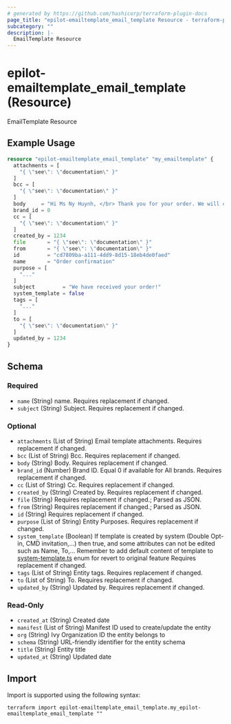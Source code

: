 ```yaml
---
# generated by https://github.com/hashicorp/terraform-plugin-docs
page_title: "epilot-emailtemplate_email_template Resource - terraform-provider-epilot-emailtemplate"
subcategory: ""
description: |-
  EmailTemplate Resource
---
```


# epilot-emailtemplate_email_template (Resource)

EmailTemplate Resource

## Example Usage

```terraform
resource "epilot-emailtemplate_email_template" "my_emailtemplate" {
  attachments = [
    "{ \"see\": \"documentation\" }"
  ]
  bcc = [
    "{ \"see\": \"documentation\" }"
  ]
  body     = "Hi Ms Ny Huynh, </br> Thank you for your order. We will contact you shortly"
  brand_id = 0
  cc = [
    "{ \"see\": \"documentation\" }"
  ]
  created_by = 1234
  file       = "{ \"see\": \"documentation\" }"
  from       = "{ \"see\": \"documentation\" }"
  id         = "cd7809ba-a111-4dd9-8d15-18eb4de0faed"
  name       = "Order confirmation"
  purpose = [
    "..."
  ]
  subject         = "We have received your order!"
  system_template = false
  tags = [
    "..."
  ]
  to = [
    "{ \"see\": \"documentation\" }"
  ]
  updated_by = 1234
}
```

<!-- schema generated by tfplugindocs -->
## Schema

### Required

- `name` (String) name. Requires replacement if changed.
- `subject` (String) Subject. Requires replacement if changed.

### Optional

- `attachments` (List of String) Email template attachments. Requires replacement if changed.
- `bcc` (List of String) Bcc. Requires replacement if changed.
- `body` (String) Body. Requires replacement if changed.
- `brand_id` (Number) Brand ID. Equal 0 if available for All brands. Requires replacement if changed.
- `cc` (List of String) Cc. Requires replacement if changed.
- `created_by` (String) Created by. Requires replacement if changed.
- `file` (String) Requires replacement if changed.; Parsed as JSON.
- `from` (String) Requires replacement if changed.; Parsed as JSON.
- `id` (String) Requires replacement if changed.
- `purpose` (List of String) Entity Purposes. Requires replacement if changed.
- `system_template` (Boolean) If template is created by system (Double Opt-in, CMD invitation,...) then true, and some attributes can not be edited such as Name, To,...
Remember to add default content of template to [system-template.ts](https://gitlab.com/e-pilot/product/email-templates/svc-email-templates-api/-/blob/main/lambda/HandlerFunction/src/enum/system-template.ts) enum for revert to original feature
Requires replacement if changed.
- `tags` (List of String) Entity tags. Requires replacement if changed.
- `to` (List of String) To. Requires replacement if changed.
- `updated_by` (String) Updated by. Requires replacement if changed.

### Read-Only

- `created_at` (String) Created date
- `manifest` (List of String) Manifest ID used to create/update the entity
- `org` (String) Ivy Organization ID the entity belongs to
- `schema` (String) URL-friendly identifier for the entity schema
- `title` (String) Entity title
- `updated_at` (String) Updated date

## Import

Import is supported using the following syntax:

```shell
terraform import epilot-emailtemplate_email_template.my_epilot-emailtemplate_email_template ""
```

